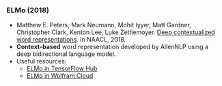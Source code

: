 ### ELMo (2018)
- Matthew E. Peters, Mark Neumann, Mohit Iyyer, Matt Gardner, Christopher Clark, Kenton Lee, Luke Zettlemoyer. [Deep contextualized word representations](https://arxiv.org/pdf/1802.05365). In NAACL, 2018.
- **Context-based** word representation developed by AllenNLP using a deep bidirectional language model.
- Useful resources:
  - [ELMo in TensorFlow Hub](https://tfhub.dev/google/elmo/2)
  - [ELMo in Wolfram Cloud](https://resources.wolframcloud.com/NeuralNetRepository/resources/ELMo-Contextual-Word-Representations-Trained-on-1B-Word-Benchmark)
